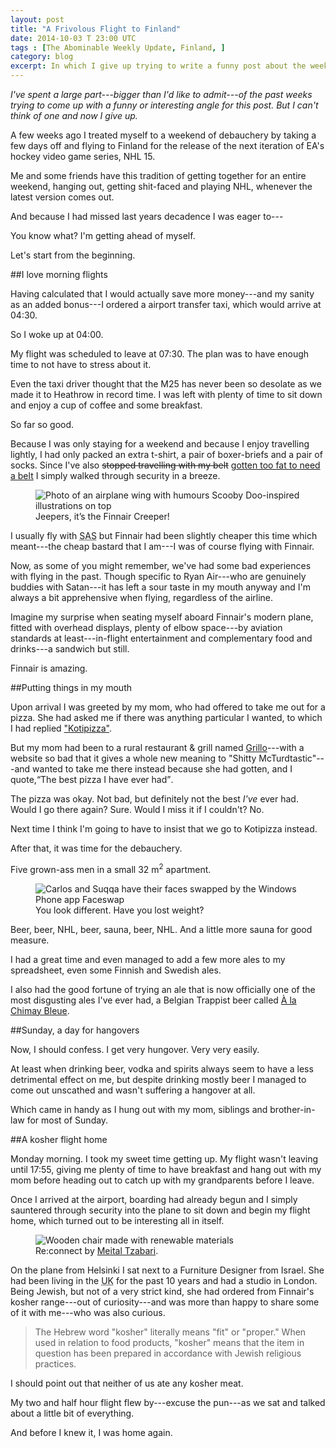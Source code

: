 ```yaml
---
layout: post
title: "A Frivolous Flight to Finland"
date: 2014-10-03 T 23:00 UTC
tags : [The Abominable Weekly Update, Finland, ]
category: blog
excerpt: In which I give up trying to write a funny post about the weekend when I flew to Finland to get drunk of my ass.
---
```

*I've spent a large part---bigger than I'd like to admit---of the past weeks trying to come up with a funny or interesting angle for this post. But I can't think of one and now I give up.*

A few weeks ago I treated myself to a weekend of debauchery by taking a few days off and flying to Finland for the release of the next iteration of EA's hockey video game series, NHL 15.

Me and some friends have this tradition of getting together for an entire weekend, hanging out, getting shit-faced and playing NHL, whenever the latest version comes out.

And because I had missed last years decadence I was eager to---

You know what? I'm getting ahead of myself.

Let's start from the beginning.

##I love morning flights

Having calculated that I would actually save more money---and my sanity as an added bonus---I ordered a airport transfer taxi, which would arrive at 04:30.

So I woke up at 04:00.

My flight was scheduled to leave at 07:30. The plan was to have enough time to not have to stress about it.

Even the taxi driver thought that the M25 has never been so desolate as we made it to Heathrow in record time. I was left with plenty of time to sit down and enjoy a cup of coffee and some breakfast.

So far so good.

Because I was only staying for a weekend and because I enjoy travelling lightly, I had only packed an extra t-shirt, a pair of boxer-briefs and a pair of socks. Since I've also <del>stopped travelling with my belt</del> <ins>gotten too fat to need a belt</ins> I simply walked through security in a breeze.

<figure>
	<img class="js-lazy-load" data-original="/assets/posts/2014/october/a-frivolous-flight-to-finland/jeepers-its-the-finnair-creeper.jpg" alt="Photo of an airplane wing with humours Scooby Doo-inspired illustrations on top">
	<figcaption>Jeepers, it’s the Finnair Creeper!</figcaption>
</figure>

I usually fly with <abbr title="Scandinavian Airlines">SAS</abbr> but Finnair had been slightly cheaper this time which meant---the cheap bastard that I am---I was of course flying with Finnair.

Now, as some of you might remember, we've had some bad experiences with flying in the past. Though specific to Ryan Air---who are genuinely buddies with Satan---it has left a sour taste in my mouth anyway and I'm always a bit apprehensive when flying, regardless of the airline.

Imagine my surprise when seating myself aboard Finnair's modern plane, fitted with overhead displays, plenty of elbow space---by aviation standards at least---in-flight entertainment and complementary food and drinks---a sandwich but still.

Finnair is amazing.

##Putting things in my mouth

Upon arrival I was greeted by my mom, who had offered to take me out for a pizza. She had asked me if there was anything particular I wanted, to which I had replied ["Kotipizza"][kotipizza].

But my mom had been to a rural restaurant & grill named [Grillo][grill]---with a website so bad that it gives a whole new meaning to "Shitty McTurdtastic"---and wanted to take me there instead because she had gotten, and I quote,<q>The best pizza I have ever had</q>.

The pizza was okay. Not bad, but definitely not the best *I've* ever had. Would I go there again? Sure. Would I miss it if I couldn't? No.

Next time I think I'm going to have to insist that we go to Kotipizza instead.

After that, it was time for the debauchery.

Five grown-ass men in a small 32 m<sup>2</sup> apartment.

<figure>
	<img class="js-lazy-load" data-original="/assets/posts/2014/october/a-frivolous-flight-to-finland/carlos-and-mr-suqqa-swap-faces-in-finland.jpg" alt="Carlos and Suqqa have their faces swapped by the Windows Phone app Faceswap">
	<figcaption>You look different. Have you lost weight?</figcaption>
</figure>

Beer, beer, NHL, beer, sauna, beer, NHL. And a little more sauna for good measure.

I had a great time and even managed to add a few more ales to my spreadsheet, even some Finnish and Swedish ales.

I also had the good fortune of trying an ale that is now officially one of the most disgusting ales I've ever had, a Belgian Trappist beer called [À la Chimay Bleue][chimay].

##Sunday, a day for hangovers

Now, I should confess. I get very hungover. Very very easily.

At least when drinking beer, vodka and spirits always seem to have a less detrimental effect on me, but despite drinking mostly beer I managed to come out unscathed and wasn't suffering a hangover at all.

Which came in handy as I hung out with my mom, siblings and brother-in-law for most of Sunday.

##A kosher flight home

Monday morning. I took my sweet time getting up. My flight wasn't leaving until 17:55, giving me plenty of time to have breakfast and hang out with my mom before heading out to catch up with my grandparents before I leave.

Once I arrived at the airport, boarding had already begun and I simply sauntered through security into the plane to sit down and begin my flight home, which turned out to be interesting all in itself.

<figure>
	<img class="js-lazy-load" data-original="/assets/posts/2014/october/a-frivolous-flight-to-finland/re-connect-furniture-design-by-meital-tzabari.jpg" alt="Wooden chair made with renewable materials">
	<figcaption>Re:connect by <a href="http://www.meitaltzabari.com/">Meital Tzabari</a>.</figcaption>
</figure>

On the plane from Helsinki I sat next to a Furniture Designer from Israel. She had been living in the <abbr title="United Kingdom">UK</abbr> for the past 10 years and had a studio in London. Being Jewish, but not of a very strict kind, she had ordered from Finnair's kosher range---out of curiosity---and was more than happy to share some of it with me---who was also curious.

> The Hebrew word "kosher" literally means "fit" or "proper." When used in relation to food products, "kosher" means that the item in question has been prepared in accordance with Jewish religious practices.

I should point out that neither of us ate any kosher meat.

My two and half hour flight flew by---excuse the pun---as we sat and talked about a little bit of everything.

And before I knew it, I was home again.

[grill]: http://www.grillo.fi/
[kotipizza]: https://beta.kotipizza.fi/fi
[chimay]: http://www.alachimaybleue.com/en/index.html